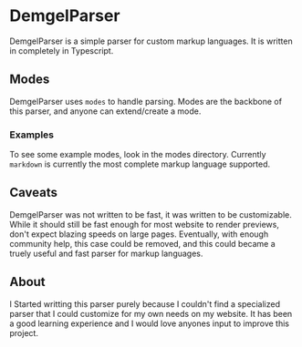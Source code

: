 # DemgelParser
DemgelParser is a simple parser for custom markup languages. It is written in completely in Typescript.

## Modes
DemgelParser uses ```modes``` to handle parsing. Modes are the backbone of this parser, and anyone can extend/create a mode.

### Examples
To see some example modes, look in the modes directory. Currently ```markdown``` is currently the most complete markup language supported.

## Caveats
DemgelParser was not written to be fast, it was written to be customizable. While it should still be fast enough for most website to render previews, don't expect blazing speeds on large pages. Eventually, with enough community help, this case could be removed, and this could became a truely useful and fast parser for markup languages.

## About
I Started writting this parser purely because I couldn't find a specialized parser that I could customize for my own needs on my website.
It has been a good learning experience and I would love anyones input to improve this project.